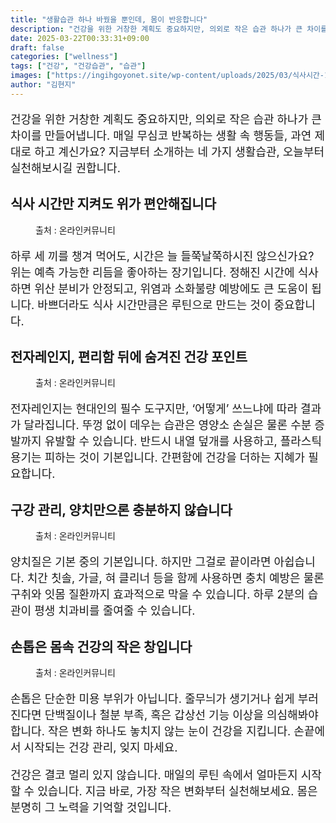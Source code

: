 ```yaml
---
title: "생활습관 하나 바꿨을 뿐인데, 몸이 반응합니다"
description: "건강을 위한 거창한 계획도 중요하지만, 의외로 작은 습관 하나가 큰 차이를 만들어냅니다. 매일 무심코 반복하는 생활 속 행동들, 과연 제대로 하고 계신가요? 지금부터 소개하는 네 가지 생활습관, 오늘부터 실천해보시길 권합니다."
date: 2025-03-22T00:33:31+09:00
draft: false
categories: ["wellness"]
tags: ["건강", "건강습관", "습관"]
images: ["https://ingihgoyonet.site/wp-content/uploads/2025/03/식사시간-1024x626.jpg", "https://ingihgoyonet.site/wp-content/uploads/2025/03/전자레인지-1024x683.jpg", "https://ingihgoyonet.site/wp-content/uploads/2025/03/양치질중요성-1024x683.jpg", "https://ingihgoyonet.site/wp-content/uploads/2025/03/손톱건강-1024x707.jpg"]
author: "김현지"
---
```


<p style="font-size:18px">건강을 위한 거창한 계획도 중요하지만, 의외로 작은 습관 하나가 큰 차이를 만들어냅니다. 매일 무심코 반복하는 생활 속 행동들, 과연 제대로 하고 계신가요? 지금부터 소개하는 네 가지 생활습관, 오늘부터 실천해보시길 권합니다.</p> <h2 >식사 시간만 지켜도 위가 편안해집니다</h2> <figure ><img src="https://ingihgoyonet.site/wp-content/uploads/2025/03/식사시간-1024x626.jpg" alt="" style="aspect-ratio:16/9;object-fit:cover"/><figcaption >출처 : 온라인커뮤니티</figcaption></figure> <p style="font-size:18px">하루 세 끼를 챙겨 먹어도, 시간은 늘 들쭉날쭉하시진 않으신가요? 위는 예측 가능한 리듬을 좋아하는 장기입니다. 정해진 시간에 식사하면 위산 분비가 안정되고, 위염과 소화불량 예방에도 큰 도움이 됩니다. 바쁘더라도 식사 시간만큼은 루틴으로 만드는 것이 중요합니다.</p> <h2 >전자레인지, 편리함 뒤에 숨겨진 건강 포인트</h2> <figure ><img src="https://ingihgoyonet.site/wp-content/uploads/2025/03/전자레인지-1024x683.jpg" alt="" style="aspect-ratio:16/9;object-fit:cover"/><figcaption >출처 : 온라인커뮤니티</figcaption></figure> <p style="font-size:18px">전자레인지는 현대인의 필수 도구지만, ‘어떻게’ 쓰느냐에 따라 결과가 달라집니다. 뚜껑 없이 데우는 습관은 영양소 손실은 물론 수분 증발까지 유발할 수 있습니다. 반드시 내열 덮개를 사용하고, 플라스틱 용기는 피하는 것이 기본입니다. 간편함에 건강을 더하는 지혜가 필요합니다.</p> <h2 >구강 관리, 양치만으론 충분하지 않습니다</h2> <figure ><img src="https://ingihgoyonet.site/wp-content/uploads/2025/03/양치질중요성-1024x683.jpg" alt="" style="aspect-ratio:16/9;object-fit:cover"/><figcaption >출처 : 온라인커뮤니티</figcaption></figure> <p style="font-size:18px">양치질은 기본 중의 기본입니다. 하지만 그걸로 끝이라면 아쉽습니다. 치간 칫솔, 가글, 혀 클리너 등을 함께 사용하면 충치 예방은 물론 구취와 잇몸 질환까지 효과적으로 막을 수 있습니다. 하루 2분의 습관이 평생 치과비를 줄여줄 수 있습니다.</p> <h2 >손톱은 몸속 건강의 작은 창입니다</h2> <figure ><img src="https://ingihgoyonet.site/wp-content/uploads/2025/03/손톱건강-1024x707.jpg" alt="" style="aspect-ratio:16/9;object-fit:cover"/><figcaption >출처 : 온라인커뮤니티</figcaption></figure> <p style="font-size:18px">손톱은 단순한 미용 부위가 아닙니다. 줄무늬가 생기거나 쉽게 부러진다면 단백질이나 철분 부족, 혹은 갑상선 기능 이상을 의심해봐야 합니다. 작은 변화 하나도 놓치지 않는 눈이 건강을 지킵니다. 손끝에서 시작되는 건강 관리, 잊지 마세요.</p> <p style="font-size:18px">건강은 결코 멀리 있지 않습니다. 매일의 루틴 속에서 얼마든지 시작할 수 있습니다. 지금 바로, 가장 작은 변화부터 실천해보세요. 몸은 분명히 그 노력을 기억할 것입니다.</p>